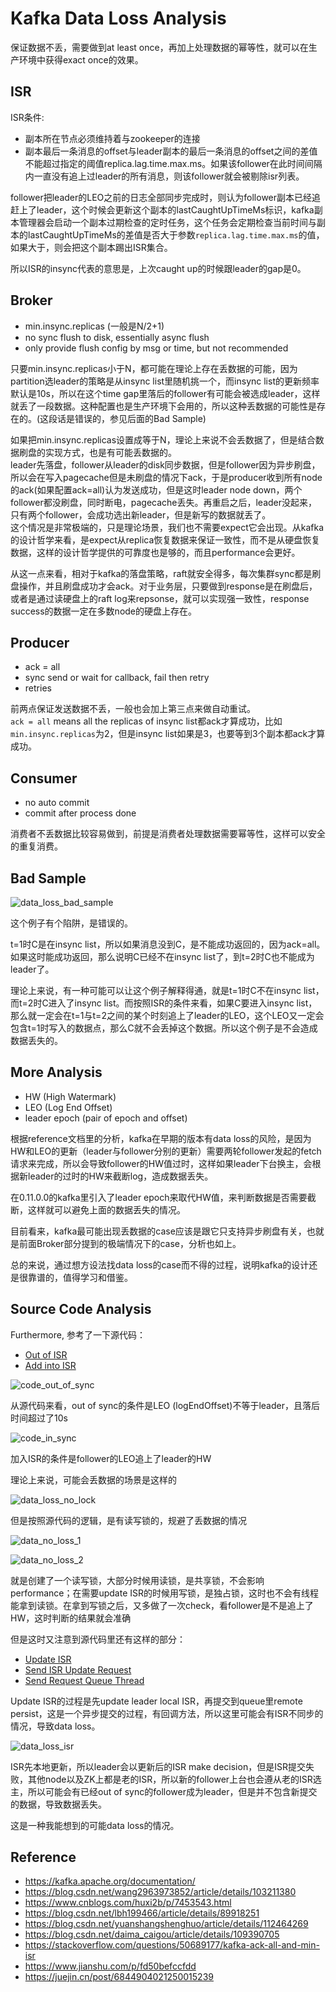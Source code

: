 # Kafka Data Loss Analysis

保证数据不丢，需要做到at least once，再加上处理数据的幂等性，就可以在生产环境中获得exact once的效果。

## ISR
ISR条件: 
- 副本所在节点必须维持着与zookeeper的连接
- 副本最后一条消息的offset与leader副本的最后一条消息的offset之间的差值不能超过指定的阈值replica.lag.time.max.ms。如果该follower在此时间间隔内一直没有追上过leader的所有消息，则该follower就会被剔除isr列表。

follower把leader的LEO之前的日志全部同步完成时，则认为follower副本已经追赶上了leader，这个时候会更新这个副本的lastCaughtUpTimeMs标识，kafka副本管理器会启动一个副本过期检查的定时任务，这个任务会定期检查当前时间与副本的lastCaughtUpTimeMs的差值是否大于参数`replica.lag.time.max.ms`的值，如果大于，则会把这个副本踢出ISR集合。

所以ISR的insync代表的意思是，上次caught up的时候跟leader的gap是0。

## Broker
- min.insync.replicas (一般是N/2+1)
- no sync flush to disk, essentially async flush
- only provide flush config by msg or time, but not recommended

只要min.insync.replicas小于N，都可能在理论上存在丢数据的可能，因为partition选leader的策略是从insync list里随机挑一个，而insync list的更新频率默认是10s，所以在这个time gap里落后的follower有可能会被选成leader，这样就丢了一段数据。这种配置也是生产环境下会用的，所以这种丢数据的可能性是存在的。(这段话是错误的，参见后面的Bad Sample)

如果把min.insync.replicas设置成等于N，理论上来说不会丢数据了，但是结合数据刷盘的实现方式，也是有可能丢数据的。  
leader先落盘，follower从leader的disk同步数据，但是follower因为异步刷盘，所以会在写入pagecache但是未刷盘的情况下ack，于是producer收到所有node的ack(如果配置ack=all)认为发送成功，但是这时leader node down，两个follower都没刷盘，同时断电，pagecache丢失。再重启之后，leader没起来，只有两个follower，会成功选出新leader，但是新写的数据就丢了。  
这个情况是非常极端的，只是理论场景，我们也不需要expect它会出现。从kafka的设计哲学来看，是expect从replica恢复数据来保证一致性，而不是从硬盘恢复数据，这样的设计哲学提供的可靠度也是够的，而且performance会更好。

从这一点来看，相对于kafka的落盘策略，raft就安全得多，每次集群sync都是刷盘操作，并且刷盘成功才会ack。对于业务层，只要做到response是在刷盘后，或者是通过读硬盘上的raft log来repsonse，就可以实现强一致性，response success的数据一定在多数node的硬盘上存在。

## Producer
- ack = all
- sync send or wait for callback, fail then retry
- retries

前两点保证发送数据不丢，一般也会加上第三点来做自动重试。  
`ack = all` means all the replicas of insync list都ack才算成功，比如`min.insync.replicas`为2，但是insync list如果是3，也要等到3个副本都ack才算成功。

## Consumer
- no auto commit
- commit after process done

消费者不丢数据比较容易做到，前提是消费者处理数据需要幂等性，这样可以安全的重复消费。

## Bad Sample

![data_loss_bad_sample](data_loss_bad_sample.jpeg)

这个例子有个陷阱，是错误的。

t=1时C是在insync list，所以如果消息没到C，是不能成功返回的，因为ack=all。如果这时能成功返回，那么说明C已经不在insync list了，到t=2时C也不能成为leader了。

理论上来说，有一种可能可以让这个例子解释得通，就是t=1时C不在insync list，而t=2时C进入了insync list。而按照ISR的条件来看，如果C要进入insync list，那么就一定会在t=1与t=2之间的某个时刻追上了leader的LEO，这个LEO又一定会包含t=1时写入的数据点，那么C就不会丢掉这个数据。所以这个例子是不会造成数据丢失的。

## More Analysis
- HW (High Watermark)
- LEO (Log End Offset)
- leader epoch (pair of epoch and offset)

根据reference文档里的分析，kafka在早期的版本有data loss的风险，是因为HW和LEO的更新（leader与follower分别的更新）需要两轮follower发起的fetch请求来完成，所以会导致follower的HW值过时，这样如果leader下台换主，会根据新leader的过时的HW来截断log，造成数据丢失。

在0.11.0.0的kafka里引入了leader epoch来取代HW值，来判断数据是否需要截断，这样就可以避免上面的数据丢失的情况。

目前看来，kafka最可能出现丢数据的case应该是跟它只支持异步刷盘有关，也就是前面Broker部分提到的极端情况下的case，分析也如上。

总的来说，通过想方设法找data loss的case而不得的过程，说明kafka的设计还是很靠谱的，值得学习和借鉴。

## Source Code Analysis

Furthermore, 参考了一下源代码：
- [Out of ISR](https://github.com/apache/kafka/blob/40f001cc537d6ff2efa71e609c2f84c6b934994d/core/src/main/scala/kafka/cluster/Partition.scala#L949-L982)
- [Add into ISR](https://github.com/apache/kafka/blob/40f001cc537d6ff2efa71e609c2f84c6b934994d/core/src/main/scala/kafka/cluster/Partition.scala#L734-L776)

![code_out_of_sync](code_out_of_sync.png)

从源代码来看，out of sync的条件是LEO (logEndOffset)不等于leader，且落后时间超过了10s

![code_in_sync](code_in_sync.png)

加入ISR的条件是follower的LEO追上了leader的HW

理论上来说，可能会丢数据的场景是这样的

![data_loss_no_lock](data_loss_no_lock.png)

但是按照源代码的逻辑，是有读写锁的，规避了丢数据的情况

![data_no_loss_1](data_no_loss_1.png)

![data_no_loss_2](data_no_loss_2.png)

就是创建了一个读写锁，大部分时候用读锁，是共享锁，不会影响performance；在需要update ISR的时候用写锁，是独占锁，这时也不会有线程能拿到读锁。在拿到写锁之后，又多做了一次check，看follower是不是追上了HW，这时判断的结果就会准确

但是这时又注意到源代码里还有这样的部分：
- [Update ISR](https://github.com/apache/kafka/blob/40f001cc537d6ff2efa71e609c2f84c6b934994d/core/src/main/scala/kafka/cluster/Partition.scala#L1328-L1351)
- [Send ISR Update Request](https://github.com/apache/kafka/blob/trunk/core/src/main/scala/kafka/server/AlterIsrManager.scala#L157-L201)
- [Send Request Queue Thread](https://github.com/apache/kafka/blob/trunk/core/src/main/scala/kafka/server/BrokerToControllerChannelManager.scala#L249-L258)

Update ISR的过程是先update leader local ISR，再提交到queue里remote persist，这是一个异步提交的过程，有回调方法，所以这里可能会有ISR不同步的情况，导致data loss。

![data_loss_isr](data_loss_isr.png)

ISR先本地更新，所以leader会以更新后的ISR make decision，但是ISR提交失败，其他node以及ZK上都是老的ISR，所以新的follower上台也会遵从老的ISR选主，所以可能会有已经out of sync的follower成为leader，但是并不包含新提交的数据，导致数据丢失。

这是一种我能想到的可能data loss的情况。

## Reference
- https://kafka.apache.org/documentation/
- https://blog.csdn.net/wang2963973852/article/details/103211380
- https://www.cnblogs.com/huxi2b/p/7453543.html
- https://blog.csdn.net/lbh199466/article/details/89918251
- https://blog.csdn.net/yuanshangshenghuo/article/details/112464269
- https://blog.csdn.net/daima_caigou/article/details/109390705
- https://stackoverflow.com/questions/50689177/kafka-ack-all-and-min-isr
- https://www.jianshu.com/p/fd50befccfdd
- https://juejin.cn/post/6844904021250015239